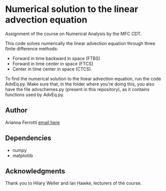 # Numerical solution to the linear advection equation
Assignment of the course on Numerical Analysis by the MFC CDT.

This code solves numerically the linear advection equation through three finite difference methods:
* Forward in time backward in space (FTBS)
* Forward in time center in space (FTCS)
* Center in time center in space (CTCS).

To find the numerical solution to the linear advection equation, run the code AdvEq.py. Make sure that, in the folder where you're doing this, you also have the file advschemes.py (present in this repository), as it contains functions used by AdvEq.py.

## Author
Arianna Ferrotti [email here](mailto:a.ferrotti@soton.ac.uk)

## Dependencies
* numpy
* matplotlib

## Acknowledgments
Thank you to Hilary Weller and Ian Hawke, lecturers of the course.
